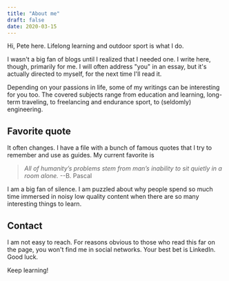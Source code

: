 ```yaml
---
title: "About me"
draft: false
date: 2020-03-15
---
```


Hi, Pete here. Lifelong learning and outdoor sport is what I do.

I wasn't a big fan of blogs until I realized that I needed one. I write here, though, primarily for me. I will often address "you" in an essay, but it's actually directed to myself, for the next time I'll read it.

Depending on your passions in life, some of my writings can be interesting for you too. The covered subjects range from education and learning, long-term traveling, to freelancing and endurance sport, to (seldomly) engineering.

## Favorite quote

It often changes. I have a file with a bunch of famous quotes that I try to remember and use as guides. My current favorite is

> _All of humanity’s problems stem from man’s inability to sit quietly in a room alone._ --B. Pascal

I am a big fan of silence. I am puzzled about why people spend so much time immersed in noisy low quality content when there are so many interesting things to learn.

## Contact

I am not easy to reach. For reasons obvious to those who read this far on the page, you won't find me in social networks. Your best bet is LinkedIn. Good luck.

Keep learning!

